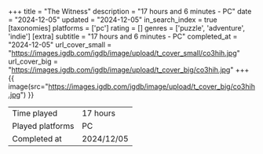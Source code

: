+++
title = "The Witness"
description = "17 hours and 6 minutes - PC"
date = "2024-12-05"
updated = "2024-12-05"
in_search_index = true
[taxonomies]
platforms = ['pc']
rating = []
genres = ['puzzle', 'adventure', 'indie']
[extra]
subtitle = "17 hours and 6 minutes - PC"
completed_at = "2024-12-05"
url_cover_small = "https://images.igdb.com/igdb/image/upload/t_cover_small/co3hih.jpg"
url_cover_big = "https://images.igdb.com/igdb/image/upload/t_cover_big/co3hih.jpg"
+++
{{ image(src="https://images.igdb.com/igdb/image/upload/t_cover_big/co3hih.jpg") }}

|              |            |
| ------------ | ---------- |
| Time played  | 17 hours |
| Played platforms    | PC |
| Completed at | 2024/12/05 |


